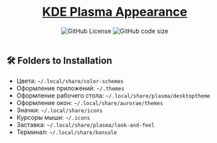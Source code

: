 <div align="center">
  <h1><a href="https://github.com/assailance/plasma-dotfiles">KDE Plasma Appearance</a></h1>
  <img src="https://img.shields.io/github/license/assailance/plasma-dotfiles?style=for-the-badge&logo=instatus&color=c69ff5&logoColor=D9E0EE&labelColor=302D41" alt="GitHub License">
  <img src="https://img.shields.io/github/repo-size/assailance/plasma-dotfiles?color=%23DDB6F2&label=SIZE&logo=instatus&style=for-the-badge&logoColor=D9E0EE&labelColor=302D41" alt="GitHub code size">
</div>

<br/>

## 🛠 Folders to Installation

-   Цвета: `~/.local/share/color-schemes`
-   Оформление приложений: `~/.themes`
-   Оформление рабочего стола: `~/.local/share/plasma/desktoptheme`
-   Оформление окон: `~/.local/share/aurorae/themes`
-   Значки: `~/.local/share/icons`
-   Курсоры мыши: `~/.icons`
-   Заставка: `~/.local/share/plasma/look-and-feel`
-   Терминал: `~/.local/share/konsole`
